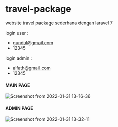 # travel-package
website travel package sederhana dengan laravel 7

login user : 
- gundul@gmail.com
- 12345

login admin :
- alfath@gmail.com
- 12345

#### MAIN PAGE
![Screenshot from 2022-01-31 13-16-36](https://user-images.githubusercontent.com/43898482/151748021-2ca14d94-b761-45fc-a636-1af0ff359737.png)


#### ADMIN PAGE
![Screenshot from 2022-01-31 13-32-11](https://user-images.githubusercontent.com/43898482/151748968-b2a5f38f-73bb-4778-abbf-1fec73199c0c.png)
